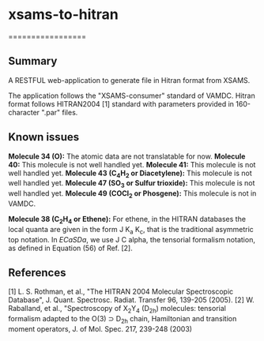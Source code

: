 # xsams-to-hitran
=================

Summary
-------
A RESTFUL web-application to generate file in Hitran format from XSAMS.

The application follows the "XSAMS-consumer" standard of VAMDC.
Hitran format follows HITRAN2004 [1] standard with parameters provided in 160-character ".par" files.

Known issues
------------
**Molecule 34 (O):** The atomic data are not translatable for now.
**Molecule 40:** This molecule is not well handled yet.
**Molecule 41:** This molecule is not well handled yet.
**Molecule 43 (C<sub>4</sub>H<sub>2</sub> or Diacetylene):** This molecule is not well handled yet.
**Molecule 47 (SO<sub>3</sub> or Sulfur trioxide):** This molecule is not well handled yet.
**Molecule 49 (COCl<sub>2</sub> or Phosgene):** This molecule is not in VAMDC.

**Molecule 38 (C<sub>2</sub>H<sub>4</sub> or Ethene):** For ethene, in the HITRAN databases the local quanta are given in the form J K<sub>a</sub> K<sub>c</sub>, that is the traditional asymmetric top notation.
In *ECaSDa*, we use J C alpha, the tensorial formalism notation, as defined in Equation (56) of Ref. [2].


References
----------
[1] L. S. Rothman, et al., "The HITRAN 2004 Molecular Spectroscopic Database", J. Quant. Spectrosc. Radiat. Transfer 96, 139-205 (2005).
[2] W. Raballand, et al., "Spectroscopy of X<sub>2</sub>Y<sub>4</sub> (D<sub>2h</sub>) molecules: tensorial formalism adapted to the O(3) ⊃ D<sub>2h</sub> chain, Hamiltonian and transition moment operators, J. of Mol. Spec. 217, 239-248 (2003)